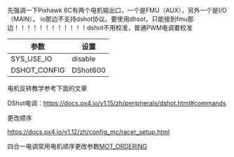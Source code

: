 先强调一下Pixhawk 6C有两个电机输出口，一个是FMU（AUX），另外一个是I/O（MAIN）。
io那边不支持dshot协议。要使用dhsot，只能接到fmu那边！！！！！！！！！！！！dshot不用校准，普通PWM电调要校准


参数|设置
|-|-|
SYS_USE_IO|disable
DSHOT_CONFIG|DShot600

电机反转教学参考下面的文章

DShot电调：https://docs.px4.io/v1.15/zh/peripherals/dshot.html#commands

更改顺序

https://docs.px4.io/v1.12/zh/config_mc/racer_setup.html

四合一电调常用电机顺序更改参数[MOT_ORDERING](https://docs.px4.io/v1.12/zh/config_mc/racer_setup.html)




